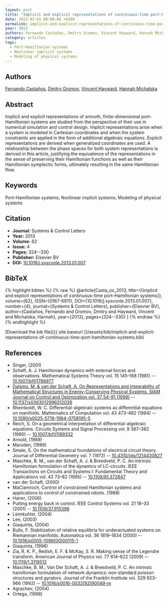 ```yaml
---
layout: post
title: "Implicit and explicit representations of continuous-time port-Hamiltonian systems"
date: 2013-03-01 00:00:00 +0100
permalink: implicit-and-explicit-representations-of-continuous-time-port-hamiltonian-systems
year: 2013
authors: Fernando Castaños, Dmitry Gromov, Vincent Hayward, Hannah Michalska
category: articles
tags:
  - Port-Hamiltonian systems
  - Nonlinear implicit systems
  - Modeling of physical systems
---
```

 
## Authors
[Fernando Castaños](authors/fernando-castanos), [Dmitry Gromov](authors/dmitry-gromov), [Vincent Hayward](authors/vincent-hayward), [Hannah Michalska](authors/hannah-michalska)
 
## Abstract
Implicit and explicit representations of smooth, finite-dimensional port-Hamiltonian systems are studied from the perspective of their use in numerical simulation and control design. Implicit representations arise when a system is modeled in Cartesian coordinates and when the system constraints are applied in the form of additional algebraic equations. Explicit representations are derived when generalized coordinates are used. A relationship between the phase spaces for both system representations is derived in this article, justifying the equivalence of the representations in the sense of preserving their Hamiltonian functions as well as their Hamiltonian symplectic forms, ultimately resulting in the same Hamiltonian flow.
 
## Keywords
Port-Hamiltonian systems; Nonlinear implicit systems; Modeling of physical systems
 
## Citation
- **Journal:** Systems &amp; Control Letters
- **Year:** 2013
- **Volume:** 62
- **Issue:** 4
- **Pages:** 324--330
- **Publisher:** Elsevier BV
- **DOI:** [10.1016/j.sysconle.2013.01.007](https://doi.org/10.1016/j.sysconle.2013.01.007)
 
## BibTeX
{% highlight bibtex %}
{% raw %}
@article{Casta_os_2013,
  title={{Implicit and explicit representations of continuous-time port-Hamiltonian systems}},
  volume={62},
  ISSN={0167-6911},
  DOI={10.1016/j.sysconle.2013.01.007},
  number={4},
  journal={Systems &amp; Control Letters},
  publisher={Elsevier BV},
  author={Castaños, Fernando and Gromov, Dmitry and Hayward, Vincent and Michalska, Hannah},
  year={2013},
  pages={324--330}
}
{% endraw %}
{% endhighlight %}
 
[Download the bib file]({{ site.baseurl }}/assets/bib/implicit-and-explicit-representations-of-continuous-time-port-hamiltonian-systems.bib)
 
## References
- Singer, (2001)
- Schaft, A. J. Hamiltonian dynamics with external forces and observations. Mathematical Systems Theory vol. 15 145–168 (1981) -- [10.1007/bf01786977](https://doi.org/10.1007/bf01786977)
- [Dalsmo, M. & van der Schaft, A. On Representations and Integrability of Mathematical Structures in Energy-Conserving Physical Systems. SIAM Journal on Control and Optimization vol. 37 54–91 (1998)](on-representations-and-integrability-of-mathematical-structures-in-energy-conserving-physical-systems) -- [10.1137/s0363012996312039](https://doi.org/10.1137/s0363012996312039)
- Rheinboldt, W. C. Differential-algebraic systems as differential equations on manifolds. Mathematics of Computation vol. 43 473–482 (1984) -- [10.1090/s0025-5718-1984-0758195-5](https://doi.org/10.1090/s0025-5718-1984-0758195-5)
- Reich, S. On a geometrical interpretation of differential-algebraic equations. Circuits Systems and Signal Processing vol. 9 367–382 (1990) -- [10.1007/bf01189332](https://doi.org/10.1007/bf01189332)
- Arnold, (1989)
- Marsden, (1999)
- Smale, S. On the mathematical foundations of electrical circuit theory. Journal of Differential Geometry vol. 7 (1972) -- [10.4310/jdg/1214430827](https://doi.org/10.4310/jdg/1214430827)
- Maschke, B. M., van der Schaft, A. J. & Breedveld, P. C. An intrinsic Hamiltonian formulation of the dynamics of LC-circuits. IEEE Transactions on Circuits and Systems I: Fundamental Theory and Applications vol. 42 73–82 (1995) -- [10.1109/81.372847](https://doi.org/10.1109/81.372847)
- van der Schaft, (2000)
- MaClamroch, Control of constrained Hamiltonian systems and applications to control of constrained robots. (1988)
- Hairer, (2006)
- Putting energy back in control. IEEE Control Systems vol. 21 18–33 (2001) -- [10.1109/37.915398](https://doi.org/10.1109/37.915398)
- Leimkuhler, (2004)
- Lee, (2003)
- Giaquinta, (2004)
- Bullo, F. Stabilization of relative equilibria for underactuated systems on Riemannian manifolds. Automatica vol. 36 1819–1834 (2000) -- [10.1016/s0005-1098(00)00115-1](https://doi.org/10.1016/s0005-1098(00)00115-1)
- Giaquinta, (1996)
- Zia, R. K. P., Redish, E. F. & McKay, S. R. Making sense of the Legendre transform. American Journal of Physics vol. 77 614–622 (2009) -- [10.1119/1.3119512](https://doi.org/10.1119/1.3119512)
- Maschke, B. M., Van Der Schaft, A. J. & Breedveld, P. C. An intrinsic hamiltonian formulation of network dynamics: non-standard poisson structures and gyrators. Journal of the Franklin Institute vol. 329 923–966 (1992) -- [10.1016/s0016-0032(92)90049-m](https://doi.org/10.1016/s0016-0032(92)90049-m)
- Agrachev, (2004)
- Ortega, (1998)

